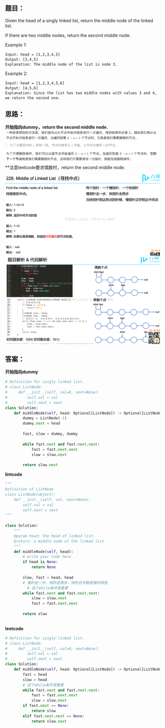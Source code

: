 ## 题目：
Given the head of a singly linked list, return the middle node of the linked list.

If there are two middle nodes, return the second middle node.


Example 1:
```
Input: head = [1,2,3,4,5]
Output: [3,4,5]
Explanation: The middle node of the list is node 3.
```
Example 2:
```
Input: head = [1,2,3,4,5,6]
Output: [4,5,6]
Explanation: Since the list has two middle nodes with values 3 and 4, we return the second one.
```
## 思路：
**开始指向dummy，return the second middle node.**
![a](https://github.com/SSRRBB/Leetcode/blob/main/Images/300.png)
**注意leetcode要求偶数时，return the second middle node.

![a](https://github.com/SSRRBB/Leetcode/blob/main/Images/198.png)
![a](https://github.com/SSRRBB/Leetcode/blob/main/Images/199.png)

## 答案：
**开始指向dummy**
```python
# Definition for singly-linked list.
# class ListNode:
#     def __init__(self, val=0, next=None):
#         self.val = val
#         self.next = next
class Solution:
    def middleNode(self, head: Optional[ListNode]) -> Optional[ListNode]:
        dummy = ListNode(-1)
        dummy.next = head
        
        fast, slow = dummy, dummy
        
        while fast.next and fast.next.next:
            fast = fast.next.next
            slow = slow.next
            
        return slow.next

```
**lintcode**
```python
"""
Definition of ListNode
class ListNode(object):
    def __init__(self, val, next=None):
        self.val = val
        self.next = next
"""

class Solution:
    """
    @param head: the head of linked list.
    @return: a middle node of the linked list
    """
    def middleNode(self, head):
        # write your code here
        if head is None:
            return None

        slow, fast = head, head
        # 慢的走一步，快的走两步，快的总步数是慢的两倍
          # 这个while条件很重要
        while fast.next and fast.next.next:
            slow = slow.next
            fast = fast.next.next

        return slow
    

```

**leetcode**
```python
# Definition for singly-linked list.
# class ListNode:
#     def __init__(self, val=0, next=None):
#         self.val = val
#         self.next = next
class Solution:
    def middleNode(self, head: Optional[ListNode]) -> Optional[ListNode]:
        fast = head
        slow = head
        # 这个while条件很重要
        while fast.next and fast.next.next:
            fast = fast.next.next
            slow = slow.next
        if fast.next == None:
            return slow
        elif fast.next.next == None:
            return slow.next

```
